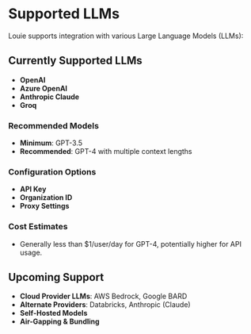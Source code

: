 # Supported LLMs

Louie supports integration with various Large Language Models (LLMs):

## Currently Supported LLMs

- **OpenAI**
- **Azure OpenAI**
- **Anthropic Claude**
- **Groq**

### Recommended Models

- **Minimum**: GPT-3.5
- **Recommended**: GPT-4 with multiple context lengths

### Configuration Options

- **API Key**
- **Organization ID**
- **Proxy Settings**

### Cost Estimates

- Generally less than $1/user/day for GPT-4, potentially higher for API usage.

## Upcoming Support

- **Cloud Provider LLMs**: AWS Bedrock, Google BARD
- **Alternate Providers**: Databricks, Anthropic (Claude)
- **Self-Hosted Models**
- **Air-Gapping & Bundling**



